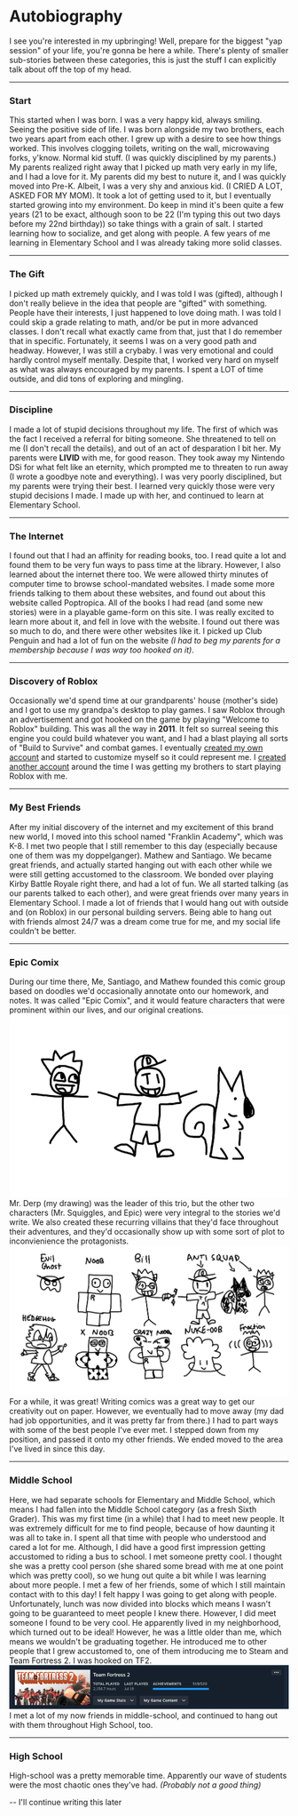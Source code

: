 # Autobiography
I see you're interested in my upbringing! Well, prepare for the biggest "yap session" of your life, you're gonna be here a while.
There's plenty of smaller sub-stories between these categories, this is just the stuff I can explicitly talk about off the top of my head.

----
### Start
This started when I was born. I was a very happy kid, always smiling. Seeing the positive side of life. I was born alongside my two brothers, each two years apart from each other. I grew up with a desire to see how things worked. This involves clogging toilets, writing on the wall, microwaving forks, y'know. Normal kid stuff. (I was quickly disciplined by my parents.) My parents realized right away that I picked up math very early in my life, and I had a love for it. My parents did my best to nuture it, and I was quickly moved into Pre-K. Albeit, I was a very shy and anxious kid. (I CRIED A LOT, ASKED FOR MY MOM). It took a lot of getting used to it, but I eventually started growing into my environment. Do keep in mind it's been quite a few years (21 to be exact, although soon to be 22 (I'm typing this out two days before my 22nd birthday)) so take things with a grain of salt. I started learning how to socialize, and get along with people. A few years of me learning in Elementary School and I was already taking more solid classes.

----
### The Gift
I picked up math extremely quickly, and I was told I was (gifted), although I don't really believe in the idea that people are "gifted" with something. People have their interests, I just happened to love doing math. I was told I could skip a grade relating to math, and/or be put in more advanced classes. I don't recall what exactly came from that, just that I do remember that in specific. Fortunately, it seems I was on a very good path and headway. However, I was still a crybaby. I was very emotional and could hardly control myself mentally. Despite that, I worked very hard on myself as what was always encouraged by my parents. I spent a LOT of time outside, and did tons of exploring and mingling.

----
### Discipline
I made a lot of stupid decisions throughout my life. The first of which was the fact I received a referral for biting someone. She threatened to tell on me (I don't recall the details), and out of an act of desparation I bit her. My parents were <b>LIVID</b> with me, for good reason. They took away my Nintendo DSi for what felt like an eternity, which prompted me to threaten to run away (I wrote a goodbye note and everything). I was very poorly disciplined, but my parents were trying their best. I learned very quickly those were very stupid decisions I made. I made up with her, and continued to learn at Elementary School.

----
### The Internet
I found out that I had an affinity for reading books, too. I read quite a lot and found them to be very fun ways to pass time at the library. However, I also learned about the internet there too. We were allowed thirty minutes of computer time to browse school-mandated websites. I made some more friends talking to them about these websites, and found out about this website called Poptropica. All of the books I had read (and some new stories) were in a playable game-form on this site. I was really excited to learn more about it, and fell in love with the website. I found out there was so much to do, and there were other websites like it. I picked up Club Penguin and had a lot of fun on the website <i>(I had to beg my parents for a membership because I was way too hooked on it)</i>.

----
### Discovery of Roblox
Occasionally we'd spend time at our grandparents' house (mother's side) and I got to use my grandpa's desktop to play games. I saw Roblox through an advertisement and got hooked on the game by playing "Welcome to Roblox" building. This was all the way in <b>2011</b>. It felt so surreal seeing this engine you could build whatever you want, and I had a blast playing all sorts of "Build to Survive" and combat games. I eventually [created my own account](https://www.roblox.com/users/19037977/profile) and started to customize myself so it could represent me. I [created another account](https://www.roblox.com/users/20190887/profile) around the time I was getting my brothers to start playing Roblox with me.

----
### My Best Friends
After my initial discovery of the internet and my excitement of this brand new world, I moved into this school named "Franklin Academy", which was K-8. I met two people that I still remember to this day (especially because one of them was my doppelganger). Mathew and Santiago. We became great friends, and actually started hanging out with each other while we were still getting accustomed to the classroom. We bonded over playing Kirby Battle Royale right there, and had a lot of fun. We all started talking (as our parents talked to each other), and were great friends over many years in Elementary School. I made a lot of friends that I would hang out with outside and (on Roblox) in our personal building servers. Being able to hang out with friends almost 24/7 was a dream come true for me, and my social life couldn't be better.

----
### Epic Comix
During our time there, Me, Santiago, and Mathew founded this comic group based on doodles we'd occasionally annotate onto our homework, and notes. It was called "Epic Comix", and it would feature characters that were prominent within our lives, and our original creations. ![The trio. (Epic, Mr. Derp, and Mr. Squiggles in terms of appearance)](Images/characters.png) Mr. Derp (my drawing) was the leader of this trio, but the other two characters (Mr. Squiggles, and Epic) were very integral to the stories we'd write. We also created these recurring villains that they'd face throughout their adventures, and they'd occasionally show up with some sort of plot to inconvienience the protagonists. ![Some of the villains that appear in the comics.](Images/villains.png) For a while, it was great! Writing comics was a great way to get our creativity out on paper. However, we eventually had to move away (my dad had job opportunities, and it was pretty far from there.) I had to part ways with some of the best people I've ever met. I stepped down from my position, and passed it onto my other friends. We ended moved to the area I've lived in since this day.

----
### Middle School
Here, we had separate schools for Elementary and Middle School, which means I had fallen into the Middle School category (as a fresh Sixth Grader). This was my first time (in a while) that I had to meet new people. It was extremely difficult for me to find people, because of how daunting it was all to take in. I spent all that time with people who understood and cared a lot for me. Although, I did have a good first impression getting accustomed to riding a bus to school. I met someone pretty cool. I thought she was a pretty cool person (she shared some bread with me at one point which was pretty cool), so we hung out quite a bit while I was learning about more people. I met a few of her friends, some of which I still maintain contact with to this day! I felt happy I was going to get along with people. Unfortunately, lunch was now divided into blocks which means I wasn't going to be guaranteed to meet people I knew there. However, I did meet someone I found to be very cool. He apparently lived in my neighborhood, which turned out to be ideal! However, he was a little older than me, which means we wouldn't be graduating together. He introduced me to other people that I grew accustomed to, one of them introducing me to Steam and Team Fortress 2. I was hooked on TF2. ![My hours in TF2.](Images/tf2hours.png) I met a lot of my now friends in middle-school, and continued to hang out with them throughout High School, too.

----
### High School
High-school was a pretty memorable time. Apparently our wave of students were the most chaotic ones they've had. <i>(Probably not a good thing)</i>

-- I'll continue writing this later